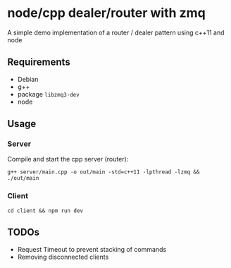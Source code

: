 #   node/cpp dealer/router with zmq

A simple demo implementation of a router / dealer pattern using c++11 and node

##  Requirements
- Debian
- g++
- package `libzmq3-dev`
- node

##  Usage

### Server
Compile and start the cpp server (router):
```shell
g++ server/main.cpp -o out/main -std=c++11 -lpthread -lzmq && ./out/main
```

### Client
```shell
cd client && npm run dev
```

## TODOs
- Request Timeout to prevent stacking of commands
- Removing disconnected clients